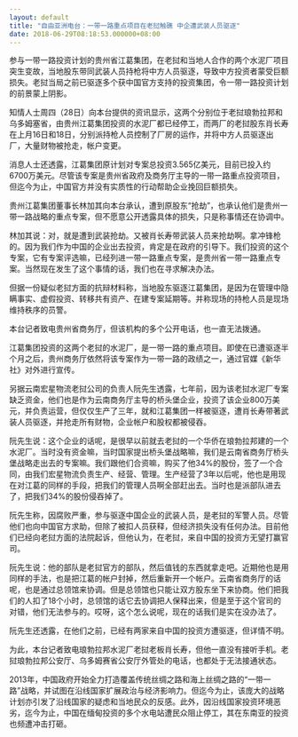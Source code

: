```yaml
---
layout: default
title: "自由亚洲电台：一带一路重点项目在老挝触礁 中企遭武装人员驱逐"
date: 2018-06-29T08:18:53.000000+08:00
---
```


参与一带一路投资计划的贵州省江葛集团，在老挝和当地人合作的两个水泥厂项目突生变故，当地股东带同武装人员持枪将中方人员驱逐，导致中方投资者蒙受巨额损失。老挝当局之前已驱逐多个获中国官方支持的投资集团，令一带一路投资计划的前景蒙上阴影。

知情人士周四（28日）向本台提供的资讯显示，这两个分别位于老挝琅勃拉邦和乌多姆塞省，由贵州江葛集团投资的水泥厂都已经停工，而两厂的老挝股东肖长寿在上月16日和18日，分别派持枪人员控制了厂房的运作，并将中方人员驱逐出厂，大量财物被抢走，帐户变更。

消息人士还透露，江葛集团原计划对专案总投资3.565亿美元，目前已投入约6700万美元。尽管该专案是贵州省政府及商务厅主导的一带一路重点投资项目，但迄今为止，中国官方并没有实质性的行动帮助企业挽回巨额损失。

贵州江葛集团董事长林加其向本台承认，遭到原股东“抢劫”，也承认他们是贵州一带一路战略的重点专案，但不愿意公开透露具体的损失，只是称事情还在协调中。

林加其说：对，就是遭到武装抢劫。又被肖长寿带武装人员来抢劫啊。拿冲锋枪的。因为我们作为中国的企业出去投资，肯定是在政府的引导下。我们投资的这个专案，它有专案评选嘛，已经列进一带一路重点专案，是贵州省一带一路重点专案。当然现在发生了这个事情的话，我们也在寻求解决办法。

但据一份疑似老挝方面的抗辩材料称，当地股东驱逐江葛集团，是因为在管理中隐瞒事实、虚假投资、转移共有资产、在建专案延期等。并称现场的持枪人员是现场维持秩序的员警。

本台记者致电贵州省商务厅，但该机构的多个公开电话，也一直无法拨通。

江葛集团投资的这两个老挝的水泥厂，是一带一路的重点项目。即使在已遭驱逐半个月之后，贵州商务厅依然将该专案作为一带一路的政绩之一，通过官媒《新华社》对外进行宣传。

另据云南宏星物流老挝公司的负责人阮先生透露，七年前，因为该老挝水泥厂专案缺乏资金，他们也是作为云南商务厅主导的桥头堡企业，投资了该企业800万美元，并负责运营，但仅仅生产了三年，就和江葛集团一样被驱逐，遭肖长寿带著武装人员驱逐，并抢走所有财物，企业帐户和股权都被侵吞。

阮先生说：这个企业的话呢，是很早以前就去老挝的一个华侨在琅勃拉邦建的一个水泥厂。当时没有资金嘛，当时国家提出桥头堡战略嘛，我们是云南省商务厅桥头堡战略走出去的专案嘛。我们跟他们合资嘛，购买了他34%的股份，签了一个合同，由我们宏星物流负责生产、经营、管理。生产经营了3年以后呢，他也是用现在对江葛的同样的手段，把我们的管理人员啊全部赶出去。当时也是派部队进去了，把我们34%的股份侵吞掉了。

阮先生称，因腐败严重，参与驱逐中国企业的武装人员，是老挝的军警人员。尽管他们也向中国官方求助，但除了被扣人员获释，但经济损失没有任何办法。目前他们已经向老挝方面的法院起诉，但他认为，在老挝，来自中国的投资方无望打赢官司。

阮先生说：他的部队是老挝官方的部队，然后值钱的东西就拿走吧。近期他也是用同样的手法，也是把江葛的帐户封掉，然后重新开一个帐户。云南省商务厅的话呢，也是通过总领馆来协调。但是总领馆也只能让双方股东坐下来协商。他们把我们的人扣了18个小时，总领馆的话它去协调把人保释出来，但是至于这个官司的对错，他们无法参与的。哎呀，这个怎么说呢，现在的话我们是实在没办法了。

阮先生还透露，在他们之前，已经有两家来自中国的投资方遭驱逐，但详情不明。

为此，本台记者致电琅勃拉邦水泥厂老挝老板肖长寿，但他一直没有接听手机。老挝琅勃拉邦公安厅、乌多姆赛省公安厅外管处的电话，也都处于无法接通状态。

2013年，中国政府开始全力打造覆盖传统丝绸之路和海上丝绸之路的“一带一路”战略，并试图在沿线国家扩展政治与经济影响力。但迄今为止，该庞大的战略计划亦引发了沿线国家的疑虑和当地民众的反感。此外，因沿线国家投资环境恶劣，迄今为止，中国在缅甸投资的多个水电站遭民众阻止停工，其在东南亚的投资也频遭冲击打砸。

